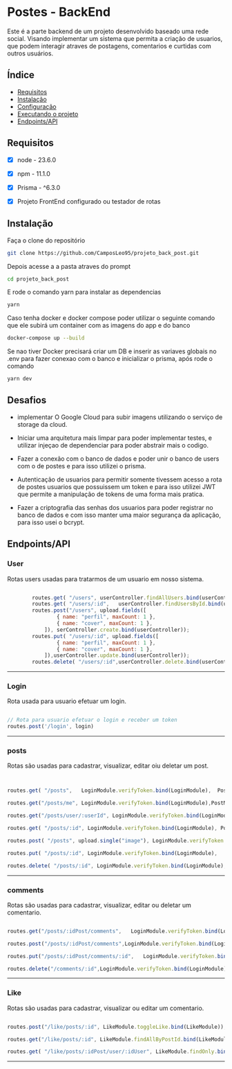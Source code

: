 # Postes - BackEnd

Este é a parte backend de um projeto desenvolvido baseado uma rede social. Visando implementar um sistema que permita a criação de usuarios, que podem interagir atraves de postagens, comentarios e curtidas com outros usuários.

## Índice

- [Requisitos](#requisitos)
- [Instalação](#instalação)
- [Configuração](#configuração)
- [Executando o projeto](#executando-o-projeto)
- [Endpoints/API](#endpointsapi)

## Requisitos

- [x] node - 23.6.0
- [x] npm - 11.1.0
- [x] Prisma - ^6.3.0
- [x] Projeto FrontEnd configurado ou testador de rotas


## Instalação 

Faça o clone do repositório 

```bash
git clone https://github.com/CamposLeo95/projeto_back_post.git

```

Depois acesse a a pasta atraves do prompt 

```bash
cd projeto_back_post

```
E rode o comando yarn para instalar as dependencias 

```bash
yarn 

```

Caso tenha docker e docker compose poder utilizar o seguinte comando que ele subirá um container com as imagens do app e do banco

```bash
docker-compose up --build

```
Se nao tiver Docker precisará criar um DB e inserir as variaves globais no .env para fazer conexao com o banco e inicializar o prisma, após rode o comando 


```bash
yarn dev

```

## Desafios

- implementar O Google Cloud para subir imagens utilizando o serviço de storage da cloud.

- Iniciar uma arquitetura mais limpar para poder implementar testes, e utilizar injeçao de dependenciar para poder abstrair mais o codigo.

- Fazer a conexão com o banco de dados e poder unir o banco de users com o de postes e para isso utilizei o prisma.

- Autenticação de usuarios para permitir somente tivessem acesso a rota de postes usuarios que possuissem um token e para isso utilizei JWT que permite a manipulação de tokens de uma forma mais pratica.

- Fazer a criptografia das senhas dos usuarios para poder registrar no banco de dados e com isso manter uma maior segurança da aplicação, para isso usei o bcrypt.


## Endpoints/API

### User

Rotas users usadas para tratarmos de um usuario em nosso sistema.

```javaScript

		routes.get( "/users", userController.findAllUsers.bind(userController));
		routes.get( "/users/:id",	userController.findUsersById.bind(userController));
		routes.post("/users", upload.fields([
				{ name: "perfil", maxCount: 1 },
				{ name: "cover", maxCount: 1 },
			]), serController.create.bind(userController));
		routes.put( "/users/:id", upload.fields([
				{ name: "perfil", maxCount: 1 },
				{ name: "cover", maxCount: 1 },
			]),userController.update.bind(userController));
		routes.delete( "/users/:id",userController.delete.bind(userController));
```

------

### Login

 Rota usada para usuario efetuar um login.

```javaScript

// Rota para usuario efetuar o login e receber um token
routes.post('/login', login)

```
------

### posts

 Rotas são usadas para cadastrar, visualizar, editar oiu deletar um post.

```javaScript


routes.get(	"/posts",	LoginModule.verifyToken.bind(LoginModule),	PostModule.findAll.bind(PostModule));

routes.get("/posts/me",	LoginModule.verifyToken.bind(LoginModule),PostModule.findAllByUserPost.bind(PostModule));

routes.get("/posts/user/:userId", LoginModule.verifyToken.bind(LoginModule), PostModule.findAllByUserPost.bind(PostModule));

routes.get( "/posts/:id", LoginModule.verifyToken.bind(LoginModule), PostModule.findById.bind(PostModule));

routes.post( "/posts", upload.single("image"), LoginModule.verifyToken.bind(LoginModule), PostModule.create.bind(PostModule));

routes.put( "/posts/:id", LoginModule.verifyToken.bind(LoginModule), 	PostModule.update.bind(PostModule));

routes.delete( "/posts/:id", LoginModule.verifyToken.bind(LoginModule), PostModule.delete.bind(PostModule));
```
------

### comments

 Rotas são usadas para cadastrar, visualizar, editar ou deletar um comentario.

```javaScript

routes.get("/posts/:idPost/comments",	LoginModule.verifyToken.bind(LoginModule),CommentModule.findByPostId.bind(CommentModule));

routes.post("/posts/:idPost/comments",LoginModule.verifyToken.bind(LoginModule),CommentModule.create.bind(CommentModule));

routes.put("/posts/:idPost/comments/:id",	LoginModule.verifyToken.bind(LoginModule),	CommentModule.update.bind(CommentModule));

routes.delete("/comments/:id",LoginModule.verifyToken.bind(LoginModule),CommentModule.delete.bind(CommentModule));
```
------

### Like

 Rotas são usadas para cadastrar, visualizar ou editar um comentario.

```javaScript

routes.post("/like/posts/:id", LikeModule.toggleLike.bind(LikeModule));

routes.get("/like/posts/:id", LikeModule.findAllByPostId.bind(LikeModule));

routes.get( "/like/posts/:idPost/user/:idUser", LikeModule.findOnly.bind(LikeModule));
```
------
